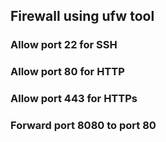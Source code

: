 ## Firewall using ufw tool
### Allow port 22 for SSH
### Allow port 80 for HTTP
### Allow port 443 for HTTPs
### Forward port 8080 to port 80
